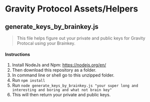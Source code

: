 # Gravity Protocol Assets/Helpers

## generate_keys_by_brainkey.js
> This file helps figure out your private and public keys for Gravity Protocal using your Brainkey.

#### Instructions
1. Install NodeJs and Npm: https://nodejs.org/en/
2. Then download this repository as a folder.
3. In command line or shell go to this unzipped folder.
4. Run ```npm install```
5. Run ```node generate_keys_by_brainkey.js "your super long and interesting and boring and what not brain key"```
6. This will then return your private and public keys.
